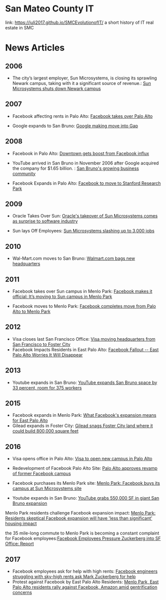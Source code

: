 # San Mateo County IT
link: https://juli2017.github.io/SMCEvolutionofIT/
a short history of IT real estate in SMC





# News Articles
## 2006
* The city’s largest employer, Sun Microsystems, is closing its sprawling Newark campus, taking with it a significant source of revenue.: <a href="http://www.eastbaytimes.com/2006/05/12/sun-microsystems-shuts-down-newark-campus/">Sun Microsystems shuts down Newark campus </a>

## 2007
* Facebook affecting rents in Palo Alto: <a href="http://gawker.com/284714/facebook-takes-over-palo-alto">Facebook takes over Palo Alto</a>

* Google expands to San Bruno: <a href="http://archives.sfexaminer.com/sanfrancisco/google-making-move-into-gap/Content?oid=2148994">Google making move into Gap</a>

## 2008
* Facebook in Palo Alto: <a href="https://www.paloaltoonline.com/print/story/2008/02/27/downtown-gets-boost-from-facebook-influx">Downtown gets boost from Facebook influx</a>

* YouTube arrived in San Bruno in November 2006 after Google acquired the company for $1.65 billion. : <a href="http://www.smdailyjournal.com/articles/lnews/2008-04-28/san-brunos-growing-business-community/90967.html">San Bruno's growing business community</a>

* Facebook Expands in Palo Alto: <a href="https://www.paloaltoonline.com/news/2008/08/18/facebook-to-move-to-stanford-research-park">Facebook to move to Stanford Research Park</a>

## 2009
* Oracle Takes Over Sun: <a href="https://www.theguardian.com/business/2009/apr/20/sun-microsystems-oracle-takeover">Oracle's takeover of Sun Microsystems comes as surprise to software industry</a>

* Sun lays Off Employees: <a href="http://www.mercurynews.com/2009/10/20/sun-microsystems-slashing-up-to-3000-jobs/">Sun Microsystems slashing up to 3,000 jobs</a>

## 2010
* Wal-Mart.com moves to San Bruno: <a href="http://www.bizjournals.com/sanfrancisco/stories/2010/05/03/story1.html">Walmart.com bags new headquarters</a>

## 2011
* Facebook takes over Sun campus in Menlo Park: <a href="http://www.mercurynews.com/2011/02/08/facebook-makes-it-official-its-moving-to-sun-campus-in-menlo-park/">Facebook makes it official: It’s moving to Sun campus in Menlo Park</a>

* Facebook moves to Menlo Park: <a href="http://www.zdnet.com/article/facebook-completes-move-from-palo-alto-to-menlo-park/">Facebook completes move from Palo Alto to Menlo Park</a>

## 2012
* Visa closes last San Francisco Office: <a href="http://www.bizjournals.com/sanfrancisco/news/2012/09/13/visa-headquarters-foster-city.html">Visa moving headquarters from San Francisco to Foster City</a>
* Facebook Impacts Residents in East Palo Alto: <a href="http://newamericamedia.org/2012/02/facebooks-new-campus-causes-concern-for-east-palo-alto.php">Facebook Fallout -- East Palo Alto Worries It Will Disappear</a>

## 2013
* Youtube expands in San Bruno: <a href="http://www.bizjournals.com/sanjose/news/2013/12/13/googles-youtube-grows-33-percent-in.html">YouTube expands San Bruno space by 33 percent, room for 375 workers</a>

## 2015
* Facebook expands in Menlo Park: <a href="http://kalw.org/post/what-facebooks-expansion-means-east-palo-alto">What Facebook's expansion means for East Palo Alto</a>
* Gilead expands in Foster City: <a href="http://www.bizjournals.com/sanjose/news/2015/09/02/gilead-snags-foster-city-land-where-it-could-build.html">Gilead snags Foster City land where it could build 800,000 square feet</a>

## 2016
* Visa opens office in Palo Alto: <a href="https://paloaltoonline.com/news/2016/07/25/visa-to-open-new-62000-square-foot-palo-alto-campus">Visa to open new campus in Palo Alto</a>  

* Redevelopment of Facebook Palo Alto Site: <a href="https://www.paloaltoonline.com/news/2016/01/12/palo-alto-approves-revamp-of-former-facebook-campus">Palo Alto approves revamp of former Facebook campus</a>

* Facebook purchases its Menlo Park site: <a href="http://www.mercurynews.com/2016/01/13/menlo-park-facebook-buys-its-campus-at-sun-microsystems-site/">Menlo Park: Facebook buys its campus at Sun Microsystems site </a>

* Youtube expands in San Bruno: <a href="http://www.bizjournals.com/sanjose/news/2016/01/19/youtube-grabs-550-000-sf-in-giant-san-bruno.html">YouTube grabs 550,000 SF in giant San Bruno expansion</a>

Menlo Park residents challenge Facebook expansion impact: <a href="https://www.almanacnews.com/news/2016/06/22/residents-are-skeptical-facebook-expansion-will-have-less-than-significant-housing-impact">Menlo Park: Residents skeptical Facebook expansion will have 'less than significant' housing impact</a>  

the 35 mile-long commute to Menlo Park is becoming a constant complaint for Facebook employees:<a href="http://www.nbcbayarea.com/news/local/Facebook-Employees-Pressure-Zuckerberg-into-SF-Office-Report-383522791.html">Facebook Employees Pressure Zuckerberg into SF Office: Report</a>

## 2017
* Facebook employees ask for help with high rents: <a href="http://www.cnbc.com/2017/03/03/facebook-engineers-struggling-with-rents-ask-mark-zuckerberg-for-help.html?__source=yahoo%7Cfinance%7Cheadline%7Cheadline%7Cstory&par=yahoo&doc=104319084&yptr=yahoo">Facebook engineers struggling with sky-high rents ask Mark Zuckerberg for help</a>
* Protest against Facebook by East Palo Alto Residents: <a href="http://www.mercurynews.com/2017/03/30/menlo-park-east-palo-alto-residents-to-rally-against-amazon-and-facebook-amid-gentrification-concerns/">Menlo Park, East Palo Alto residents rally against Facebook, Amazon amid gentrification concerns </a>

